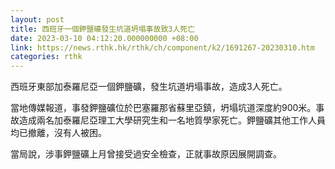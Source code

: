 ```yaml
---
layout: post
title: 西班牙一個鉀鹽礦發生坑道坍塌事故致3人死亡
date: 2023-03-10 04:12:20.000000000 +08:00
link: https://news.rthk.hk/rthk/ch/component/k2/1691267-20230310.htm
categories: rthk
---
```


西班牙東部加泰羅尼亞一個鉀鹽礦，發生坑道坍塌事故，造成3人死亡。

當地傳媒報道，事發鉀鹽礦位於巴塞羅那省蘇里亞鎮，坍塌坑道深度約900米。事故造成兩名加泰羅尼亞理工大學研究生和一名地質學家死亡。鉀鹽礦其他工作人員均已撤離，沒有人被困。

當局說，涉事鉀鹽礦上月曾接受過安全檢查，正就事故原因展開調查。
